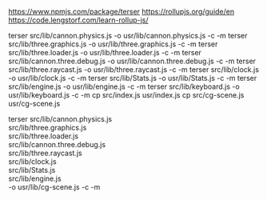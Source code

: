 https://www.npmjs.com/package/terser
https://rollupjs.org/guide/en
https://code.lengstorf.com/learn-rollup-js/





terser src/lib/cannon.physics.js        -o usr/lib/cannon.physics.js        -c -m
terser src/lib/three.graphics.js        -o usr/lib/three.graphics.js        -c -m
terser src/lib/three.loader.js          -o usr/lib/three.loader.js          -c -m
terser src/lib/cannon.three.debug.js    -o usr/lib/cannon.three.debug.js    -c -m
terser src/lib/three.raycast.js         -o usr/lib/three.raycast.js         -c -m
terser src/lib/clock.js                 -o usr/lib/clock.js                 -c -m
terser src/lib/Stats.js                 -o usr/lib/Stats.js                 -c -m
terser src/lib/engine.js                -o usr/lib/engine.js                -c -m
terser src/lib/keyboard.js              -o usr/lib/keyboard.js              -c -m
cp src/index.js     usr/index.js
cp src/cg-scene.js  usr/cg-scene.js


terser src/lib/cannon.physics.js \
src/lib/three.graphics.js \
src/lib/three.loader.js \
src/lib/cannon.three.debug.js \
src/lib/three.raycast.js \
src/lib/clock.js \
src/lib/Stats.js \
src/lib/engine.js \
-o usr/lib/cg-scene.js -c -m

